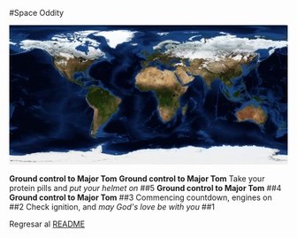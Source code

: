 #Space Oddity

![](../media/globeRaster.jpg)

__Ground control to Major Tom__
__Ground control to Major Tom__
Take your protein pills and *put your helmet on*
##5
__Ground control to Major Tom__
##4
__Ground control to Major Tom__
##3
Commencing countdown, engines on
##2
Check ignition, and *may God's love be with you*
##1

Regresar al [README](../README.md)
